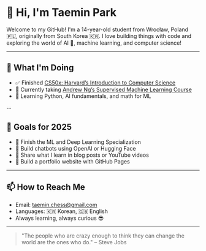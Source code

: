 # 👋 Hi, I'm Taemin Park

Welcome to my GitHub! I'm a 14-year-old student from Wrocław, Poland 🇵🇱, originally from South Korea 🇰🇷. I love building things with code and exploring the world of AI 🤖, machine learning, and computer science!

---

## 🚀 What I'm Doing

- ✅ Finished [CS50x: Harvard’s Introduction to Computer Science](https://cs50.harvard.edu/x/)
- 📘 Currently taking [Andrew Ng’s Supervised Machine Learning Course](https://www.coursera.org/learn/machine-learning)
- 🧠 Learning Python, AI fundamentals, and math for ML

--

## 🎯 Goals for 2025

- 🧠 Finish the ML and Deep Learning Specialization
- 🧪 Build chatbots using OpenAI or Hugging Face
- 📝 Share what I learn in blog posts or YouTube videos
- 🔧 Build a portfolio website with GitHub Pages

---

## 📫 How to Reach Me

- Email: taemin.chess@gmail.com
- Languages: 🇰🇷 Korean, 🇬🇧 English
- Always learning, always curious 😎

---

> "The people who are crazy enough to think they can change the world are the ones who do." – Steve Jobs
